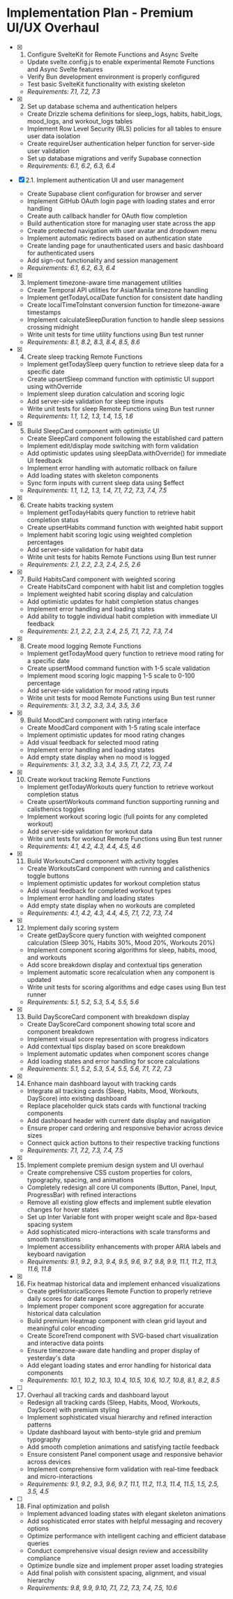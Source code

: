 # Implementation Plan - Premium UI/UX Overhaul

- [x] 1. Configure SvelteKit for Remote Functions and Async Svelte
  - Update svelte.config.js to enable experimental Remote Functions and Async Svelte features
  - Verify Bun development environment is properly configured
  - Test basic SvelteKit functionality with existing skeleton
  - _Requirements: 7.1, 7.2, 7.3_

- [x] 2. Set up database schema and authentication helpers
  - Create Drizzle schema definitions for sleep_logs, habits, habit_logs, mood_logs, and workout_logs tables
  - Implement Row Level Security (RLS) policies for all tables to ensure user data isolation
  - Create requireUser authentication helper function for server-side user validation
  - Set up database migrations and verify Supabase connection
  - _Requirements: 6.1, 6.2, 6.3, 6.4_

- [x] 2.1. Implement authentication UI and user management
  - Create Supabase client configuration for browser and server
  - Implement GitHub OAuth login page with loading states and error handling
  - Create auth callback handler for OAuth flow completion
  - Build authentication store for managing user state across the app
  - Create protected navigation with user avatar and dropdown menu
  - Implement automatic redirects based on authentication state
  - Create landing page for unauthenticated users and basic dashboard for authenticated users
  - Add sign-out functionality and session management
  - _Requirements: 6.1, 6.2, 6.3, 6.4_

- [x] 3. Implement timezone-aware time management utilities
  - Create Temporal API utilities for Asia/Manila timezone handling
  - Implement getTodayLocalDate function for consistent date handling
  - Create localTimeToInstant conversion function for timezone-aware timestamps
  - Implement calculateSleepDuration function to handle sleep sessions crossing midnight
  - Write unit tests for time utility functions using Bun test runner
  - _Requirements: 8.1, 8.2, 8.3, 8.4, 8.5, 8.6_

- [x] 4. Create sleep tracking Remote Functions
  - Implement getTodaySleep query function to retrieve sleep data for a specific date
  - Create upsertSleep command function with optimistic UI support using withOverride
  - Implement sleep duration calculation and scoring logic
  - Add server-side validation for sleep time inputs
  - Write unit tests for sleep Remote Functions using Bun test runner
  - _Requirements: 1.1, 1.2, 1.3, 1.4, 1.5, 1.6_

- [x] 5. Build SleepCard component with optimistic UI
  - Create SleepCard component following the established card pattern
  - Implement edit/display mode switching with form validation
  - Add optimistic updates using sleepData.withOverride() for immediate UI feedback
  - Implement error handling with automatic rollback on failure
  - Add loading states with skeleton components
  - Sync form inputs with current sleep data using $effect
  - _Requirements: 1.1, 1.2, 1.3, 1.4, 7.1, 7.2, 7.3, 7.4, 7.5_

- [x] 6. Create habits tracking system
  - Implement getTodayHabits query function to retrieve habit completion status
  - Create upsertHabits command function with weighted habit support
  - Implement habit scoring logic using weighted completion percentages
  - Add server-side validation for habit data
  - Write unit tests for habits Remote Functions using Bun test runner
  - _Requirements: 2.1, 2.2, 2.3, 2.4, 2.5, 2.6_

- [x] 7. Build HabitsCard component with weighted scoring
  - Create HabitsCard component with habit list and completion toggles
  - Implement weighted habit scoring display and calculation
  - Add optimistic updates for habit completion status changes
  - Implement error handling and loading states
  - Add ability to toggle individual habit completion with immediate UI feedback
  - _Requirements: 2.1, 2.2, 2.3, 2.4, 2.5, 7.1, 7.2, 7.3, 7.4_

- [x] 8. Create mood logging Remote Functions
  - Implement getTodayMood query function to retrieve mood rating for a specific date
  - Create upsertMood command function with 1-5 scale validation
  - Implement mood scoring logic mapping 1-5 scale to 0-100 percentage
  - Add server-side validation for mood rating inputs
  - Write unit tests for mood Remote Functions using Bun test runner
  - _Requirements: 3.1, 3.2, 3.3, 3.4, 3.5, 3.6_

- [x] 9. Build MoodCard component with rating interface
  - Create MoodCard component with 1-5 rating scale interface
  - Implement optimistic updates for mood rating changes
  - Add visual feedback for selected mood rating
  - Implement error handling and loading states
  - Add empty state display when no mood is logged
  - _Requirements: 3.1, 3.2, 3.3, 3.4, 3.5, 7.1, 7.2, 7.3, 7.4_

- [x] 10. Create workout tracking Remote Functions
  - Implement getTodayWorkouts query function to retrieve workout completion status
  - Create upsertWorkouts command function supporting running and calisthenics toggles
  - Implement workout scoring logic (full points for any completed workout)
  - Add server-side validation for workout data
  - Write unit tests for workout Remote Functions using Bun test runner
  - _Requirements: 4.1, 4.2, 4.3, 4.4, 4.5, 4.6_

- [x] 11. Build WorkoutsCard component with activity toggles
  - Create WorkoutsCard component with running and calisthenics toggle buttons
  - Implement optimistic updates for workout completion status
  - Add visual feedback for completed workout types
  - Implement error handling and loading states
  - Add empty state display when no workouts are completed
  - _Requirements: 4.1, 4.2, 4.3, 4.4, 4.5, 7.1, 7.2, 7.3, 7.4_

- [x] 12. Implement daily scoring system
  - Create getDayScore query function with weighted component calculation (Sleep 30%, Habits 30%, Mood 20%, Workouts 20%)
  - Implement component scoring algorithms for sleep, habits, mood, and workouts
  - Add score breakdown display and contextual tips generation
  - Implement automatic score recalculation when any component is updated
  - Write unit tests for scoring algorithms and edge cases using Bun test runner
  - _Requirements: 5.1, 5.2, 5.3, 5.4, 5.5, 5.6_

- [x] 13. Build DayScoreCard component with breakdown display
  - Create DayScoreCard component showing total score and component breakdown
  - Implement visual score representation with progress indicators
  - Add contextual tips display based on score breakdown
  - Implement automatic updates when component scores change
  - Add loading states and error handling for score calculations
  - _Requirements: 5.1, 5.2, 5.3, 5.4, 5.5, 5.6, 7.1, 7.2, 7.3_

- [x] 14. Enhance main dashboard layout with tracking cards
  - Integrate all tracking cards (Sleep, Habits, Mood, Workouts, DayScore) into existing dashboard
  - Replace placeholder quick stats cards with functional tracking components
  - Add dashboard header with current date display and navigation
  - Ensure proper card ordering and responsive behavior across device sizes
  - Connect quick action buttons to their respective tracking functions
  - _Requirements: 7.1, 7.2, 7.3, 7.4, 7.5_

- [x] 15. Implement complete premium design system and UI overhaul
  - Create comprehensive CSS custom properties for colors, typography, spacing, and animations
  - Completely redesign all core UI components (Button, Panel, Input, ProgressBar) with refined interactions
  - Remove all existing glow effects and implement subtle elevation changes for hover states
  - Set up Inter Variable font with proper weight scale and 8px-based spacing system
  - Add sophisticated micro-interactions with scale transforms and smooth transitions
  - Implement accessibility enhancements with proper ARIA labels and keyboard navigation
  - _Requirements: 9.1, 9.2, 9.3, 9.4, 9.5, 9.6, 9.7, 9.8, 9.9, 11.1, 11.2, 11.3, 11.6, 11.8_

- [x] 16. Fix heatmap historical data and implement enhanced visualizations
  - Create getHistoricalScores Remote Function to properly retrieve daily scores for date ranges
  - Implement proper component score aggregation for accurate historical data calculation
  - Build premium Heatmap component with clean grid layout and meaningful color encoding
  - Create ScoreTrend component with SVG-based chart visualization and interactive data points
  - Ensure timezone-aware date handling and proper display of yesterday's data
  - Add elegant loading states and error handling for historical data components
  - _Requirements: 10.1, 10.2, 10.3, 10.4, 10.5, 10.6, 10.7, 10.8, 8.1, 8.2, 8.5_

- [ ] 17. Overhaul all tracking cards and dashboard layout
  - Redesign all tracking cards (Sleep, Habits, Mood, Workouts, DayScore) with premium styling
  - Implement sophisticated visual hierarchy and refined interaction patterns
  - Update dashboard layout with bento-style grid and premium typography
  - Add smooth completion animations and satisfying tactile feedback
  - Ensure consistent Panel component usage and responsive behavior across devices
  - Implement comprehensive form validation with real-time feedback and micro-interactions
  - _Requirements: 9.1, 9.2, 9.3, 9.6, 9.7, 11.1, 11.2, 11.3, 11.4, 11.5, 1.5, 2.5, 3.5, 4.5_

- [ ] 18. Final optimization and polish
  - Implement advanced loading states with elegant skeleton animations
  - Add sophisticated error states with helpful messaging and recovery options
  - Optimize performance with intelligent caching and efficient database queries
  - Conduct comprehensive visual design review and accessibility compliance
  - Optimize bundle size and implement proper asset loading strategies
  - Add final polish with consistent spacing, alignment, and visual hierarchy
  - _Requirements: 9.8, 9.9, 9.10, 7.1, 7.2, 7.3, 7.4, 7.5, 10.6_